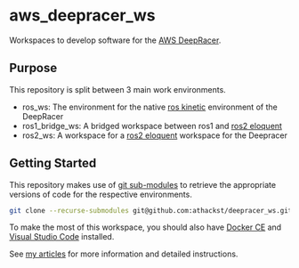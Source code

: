 # aws_deepracer_ws

Workspaces to develop software for the [AWS DeepRacer](https://aws.amazon.com/deepracer/).

## Purpose

This repository is split between 3 main work environments.

* ros_ws: The environment for the native [ros kinetic](http://wiki.ros.org/kinetic) environment of the DeepRacer
* ros1_bridge_ws: A bridged workspace between ros1 and [ros2 eloquent](https://index.ros.org/doc/ros2/Releases/Release-Eloquent-Elusor/)
* ros2_ws: A workspace for a [ros2 eloquent](https://index.ros.org/doc/ros2/Releases/Release-Eloquent-Elusor/) workspace for the Deepracer

## Getting Started

This repository makes use of [git sub-modules](https://git-scm.com/book/en/v2/Git-Tools-Submodules) to retrieve the appropriate versions of code for the respective environments.

```bash
git clone --recurse-submodules git@github.com:athackst/deepracer_ws.git
```

To make the most of this workspace, you should also have [Docker CE](http://dockerdocs.gclearning.cn/install/) and [Visual Studio Code](https://code.visualstudio.com/) installed.

See [my articles](http://www.lyonthackston.com/thoughts.html) for more information and detailed instructions.
